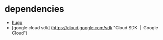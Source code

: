 # dependencies

- [hugo](https://gohugo.io "Hugo - Static Site Generator")
- [google cloud sdk] (https://cloud.google.com/sdk "Cloud SDK &nbsp;|&nbsp; Google Cloud")
